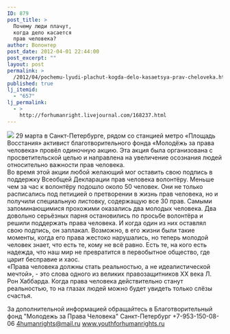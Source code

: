 ```yaml
---
ID: 879
post_title: >
  Почему люди плачут,
  когда дело касается
  прав человека?
author: Волонтер
post_date: 2012-04-01 22:44:00
post_excerpt: ""
layout: post
permalink: >
  /2012/04/pochemu-lyudi-plachut-kogda-delo-kasaetsya-prav-cheloveka.html
published: true
lj_itemid:
  - "657"
lj_permalink:
  - >
    http://forhumanright.livejournal.com/168237.html
---
```

<img src="http://cs5338.vk.com/u132145096/132409092/x_5b26039f.jpg" /> 29 марта в Санкт-Петербурге, рядом со станцией метро «Площадь Восстания» активист благотворительного фонда «Молодёжь за права человека» провёл одиночную акцию. Эта акция была организована с просветительской целью и направлена на увеличение осознания людей относительно важности прав человека.  
Во время этой акции любой желающий мог оставить свою подпись в поддержку Всеобщей Декларации прав человека волонтёру. Меньше чем за час к волонтёру подошло около 50 человек. Они не только расписались под петицией о претворении в жизнь прав человека, но и получили специальную листовку, содержащую все 30 прав. Самыми запоминающимися прохожими оказались два молодых человека. Два довольно серьёзных парня остановились по просьбе волонтёра и решили поддержать права человека. И когда один из них оставлял свою подпись, он заплакал. Возможно, в его жизни были такие моменты, когда его права жестоко нарушались, но теперь молодой человек знает, что есть те, кому не всё равно. Есть те, на кого есть надежда, что наш мир не превратится в первобытное общество, где царит бесправие и хаос.  
«Права человека должны стать реальностью, а не идеалистической мечтой», - это слова одного из великих правозащитников ХХ века Л. Рон Хаббарда. Когда права человека действительно станут реальностью, то на глазах людей можно будет увидеть только слёзы счастья.

За дополнительной информацией обращайтесь в
Благотворительный фонд
"Молодежь за Права Человека" Санкт-Петербург 
+7-953-150-08-06 
4humanrights@mail.ru
www.youthforhumanrights.ru
